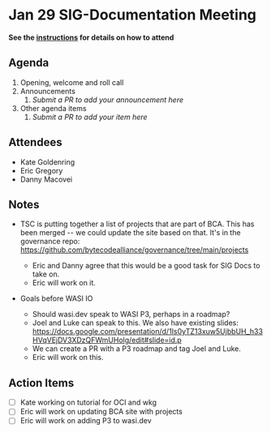 # Jan 29 SIG-Documentation Meeting

**See the [instructions](../README.md) for details on how to attend**

## Agenda

1. Opening, welcome and roll call
1. Announcements
    1. _Submit a PR to add your announcement here_
1. Other agenda items
    1. _Submit a PR to add your item here_

## Attendees

* Kate Goldenring
* Eric Gregory
* Danny Macovei

## Notes

* TSC is putting together a list of projects that are part of BCA. This has been merged -- we could update the site based on that. It's in the governance repo: https://github.com/bytecodealliance/governance/tree/main/projects
    - Eric and Danny agree that this would be a good task for SIG Docs to take on.
    - Eric will work on it.

* Goals before WASI IO
    - Should wasi.dev speak to WASI P3, perhaps in a roadmap?
    - Joel and Luke can speak to this. We also have existing slides: https://docs.google.com/presentation/d/1Is0yTZ13xuw5UjbbUH_h33HVqVEjDV3XDzQFWmUHolg/edit#slide=id.p
    - We can create a PR with a P3 roadmap and tag Joel and Luke.
    - Eric will work on this.

## Action Items

* [ ] Kate working on tutorial for OCI and wkg
* [ ] Eric will work on updating BCA site with projects
* [ ] Eric will work on adding P3 to wasi.dev
